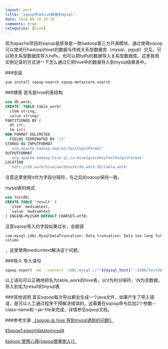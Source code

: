 ```yaml
---
layout: post
title: "sqoop导出hive数据到mysql"
date: 2014-09-16 18:30
comments: true
categories: [hive] 
---
```


现为apache项目的sqoop是原来是一款hadoop第三方开源模块，通过使用sqoop可以使进行hadoop(hive)的数据与传统关系型数据库（mysql、pgsql）交互。可以把关系型数据库导入hdfs，也可以把hdfs的数据导入关系型数据库。这里我用实例记录的方式讲一下怎么通过它把hive中的数据导入到mysql结果表中。
<!-- more -->
###安装

```bash
yum install sqoop-noarch sqoop-metastore.noarch
```

###建表
首先是hive的表结构

```sql
use db_work;
CREATE  TABLE table_work(
  item string,
  value string)
PARTITIONED BY (
  dt int,
  tm int)
ROW FORMAT DELIMITED
  FIELDS TERMINATED BY '\t'
STORED AS INPUTFORMAT
  'org.apache.hadoop.mapred.TextInputFormat'
OUTPUTFORMAT
  'org.apache.hadoop.hive.ql.io.HiveIgnoreKeyTextOutputFormat'
LOCATION
  'hdfs://db_work/hive/warehouse/db_work.db/table_work'
```

注意这里使用\t作为字段分隔符，与之后的sqoop保持一致。

mysql表的格式

```sql
use testdb;
CREATE TABLE `result` (
  `item` mediumtext,
  `value` mediumtext
) ENGINE=MyISAM DEFAULT CHARSET=utf8;
```

注意sqoop导入的字段如果过长，会报错<p>` com.mysql.jdbc.MysqlDataTruncation: Data truncation: Data too long for column `<p>，这里使用mediumtext解决这个问题。

###导入
导入语句

```bash
sqoop export -m8 --connect 'jdbc:mysql://'"${mysql_host}"':3306/testdb?useUnicode=true&characterEncoding=utf8' --username ${mysql_user} --password ${mysqlpass} --table result --export-dir /hive/warehouse/db_work.db/table_work/dt=20140916/tm=1213 --input-fields-terminated-by '\t' --input-null-string '\\N' --input-null-non-string '\\N'
```

以上语句可以正确地把名为table_work的hive表，以\t为列分隔符，\N为空数据，导入到名为result的mysql表

###其他说明
其实sqoop每次导出都会生成一个java文件，如果产生了导入错误，是可以人工通过程序干预解决错误的。这需要在sqoop命令后加2个参数--class-name和--jar-file来完成，详情参见sqoop文档。


###参考文章
[《sqoop 从 hive 导到mysql遇到的问题》](http://ju.outofmemory.cn/entry/44398)

[《Sqoop1:exportdatatomysql》](http://www.haogongju.net/art/2639227)

[《sqoop 使用心得(sqoop增量倒入)》](http://www.xuebuyuan.com/1938334.html)
